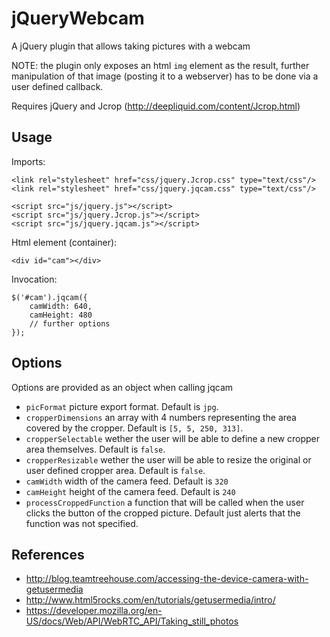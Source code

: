# jQueryWebcam
A jQuery plugin that allows taking pictures with a webcam

NOTE: the plugin only exposes an html `img` element as the result, further manipulation of that image (posting it to a webserver) has to be done via a user defined callback.

Requires jQuery and Jcrop (http://deepliquid.com/content/Jcrop.html)


## Usage
Imports:
```
<link rel="stylesheet" href="css/jquery.Jcrop.css" type="text/css"/>
<link rel="stylesheet" href="css/jquery.jqcam.css" type="text/css"/>

<script src="js/jquery.js"></script>
<script src="js/jquery.Jcrop.js"></script>
<script src="js/jquery.jqcam.js"></script>
```

Html element (container):
```
<div id="cam"></div>
```

Invocation:
```
$('#cam').jqcam({
    camWidth: 640,
    camHeight: 480
    // further options
});
```

## Options
Options are provided as an object when calling jqcam

* `picFormat` picture export format. Default is `jpg`.
* `cropperDimensions` an array with 4 numbers representing the area covered by the cropper. Default is `[5, 5, 250, 313]`.
* `cropperSelectable` wether the user will be able to define a new cropper area themselves. Default is `false`.
* `cropperResizable` wether the user will be able to resize the original or user defined cropper area. Default is `false`.
* `camWidth` width of the camera feed. Default is `320`
* `camHeight` height of the camera feed. Default is `240`
* `processCroppedFunction` a function that will be called when the user clicks the button of the cropped picture. Default just alerts that the function was not specified.

## References
* http://blog.teamtreehouse.com/accessing-the-device-camera-with-getusermedia
* http://www.html5rocks.com/en/tutorials/getusermedia/intro/
* https://developer.mozilla.org/en-US/docs/Web/API/WebRTC_API/Taking_still_photos
